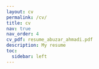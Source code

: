 ```yaml
---
layout: cv
permalink: /cv/
title: cv
nav: true
nav_order: 4
cv_pdf: resume_abuzar_ahmadi.pdf
description: My resume
toc:
  sidebar: left
---
```

